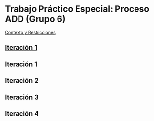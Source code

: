 # Trabajo Práctico Especial: Proceso ADD (Grupo 6)
[Contexto y Restricciones](https://github.com/CaranchoVeloz/Tp-6-Dise-o---Grupo-6/blob/main/Contexto%20y%20Restricciones)

## [Iteración 1](https://github.com/CaranchoVeloz/Tp-6-Dise-o---Grupo-6/tree/main/Iteraciones/Iteraci%C3%B3n%201)

## Iteración 1

## Iteración 2

## Iteración 3

## Iteración 4
